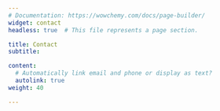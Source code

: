 ```yaml
---
# Documentation: https://wowchemy.com/docs/page-builder/
widget: contact
headless: true  # This file represents a page section.

title: Contact
subtitle:

content:
  # Automatically link email and phone or display as text?
  autolink: true
weight: 40

---
```

